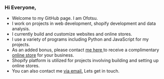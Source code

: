 ### Hi Everyone,

- Welcome to my GitHub page. I am Ofotsu.
- I work on projects in web development, shopify development and data analysis.
- I currently build and customize websites and online stores.
- I use a variety of programs including Python and JavaScript for my projects.
- As an added bonus, please contact <a href="https://osteino.com" target="_parent"> me here </a> to receive a complimentary <a href="https://osteino.com" target="_parent"> online store</a> for your business.
- Shopify platform is utilized for projects involving building and setting up online stores.
- You can also contact me <a href="mailto:brysck@workmail.com" target="_blank"> via email.</a> Lets get in touch.
